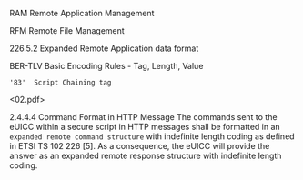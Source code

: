 RAM Remote Application Management

RFM Remote File Management


226.5.2 Expanded Remote Application data format

BER-TLV Basic Encoding Rules - Tag, Length, Value

	
	'83'  Script Chaining tag


<02.pdf>

2.4.4.4 Command Format in HTTP Message
The commands sent to the eUICC within a secure script in HTTP messages shall be
formatted in an `expanded remote command structure` with indefinite length coding as defined
in ETSI TS 102 226 [5]. As a consequence, the eUICC will provide the answer as an
expanded remote response structure with indefinite length coding.